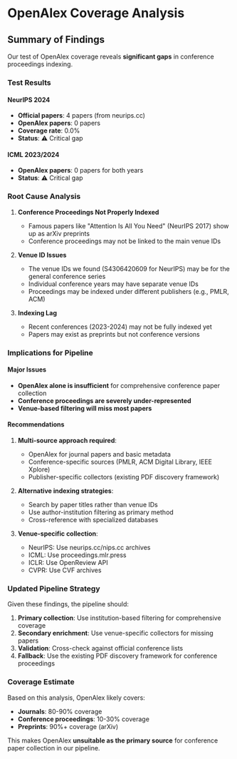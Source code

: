 # OpenAlex Coverage Analysis

## Summary of Findings

Our test of OpenAlex coverage reveals **significant gaps** in conference proceedings indexing.

### Test Results

#### NeurIPS 2024
- **Official papers**: 4 papers (from neurips.cc)
- **OpenAlex papers**: 0 papers
- **Coverage rate**: 0.0%
- **Status**: ⚠️ Critical gap

#### ICML 2023/2024
- **OpenAlex papers**: 0 papers for both years
- **Status**: ⚠️ Critical gap

### Root Cause Analysis

1. **Conference Proceedings Not Properly Indexed**
   - Famous papers like "Attention Is All You Need" (NeurIPS 2017) show up as arXiv preprints
   - Conference proceedings may not be linked to the main venue IDs

2. **Venue ID Issues**
   - The venue IDs we found (S4306420609 for NeurIPS) may be for the general conference series
   - Individual conference years may have separate venue IDs
   - Proceedings may be indexed under different publishers (e.g., PMLR, ACM)

3. **Indexing Lag**
   - Recent conferences (2023-2024) may not be fully indexed yet
   - Papers may exist as preprints but not conference versions

### Implications for Pipeline

#### Major Issues
- **OpenAlex alone is insufficient** for comprehensive conference paper collection
- **Conference proceedings are severely under-represented**
- **Venue-based filtering will miss most papers**

#### Recommendations

1. **Multi-source approach required**:
   - OpenAlex for journal papers and basic metadata
   - Conference-specific sources (PMLR, ACM Digital Library, IEEE Xplore)
   - Publisher-specific collectors (existing PDF discovery framework)

2. **Alternative indexing strategies**:
   - Search by paper titles rather than venue IDs
   - Use author-institution filtering as primary method
   - Cross-reference with specialized databases

3. **Venue-specific collection**:
   - NeurIPS: Use neurips.cc/nips.cc archives
   - ICML: Use proceedings.mlr.press
   - ICLR: Use OpenReview API
   - CVPR: Use CVF archives

### Updated Pipeline Strategy

Given these findings, the pipeline should:

1. **Primary collection**: Use institution-based filtering for comprehensive coverage
2. **Secondary enrichment**: Use venue-specific collectors for missing papers
3. **Validation**: Cross-check against official conference lists
4. **Fallback**: Use the existing PDF discovery framework for conference proceedings

### Coverage Estimate

Based on this analysis, OpenAlex likely covers:
- **Journals**: 80-90% coverage
- **Conference proceedings**: 10-30% coverage
- **Preprints**: 90%+ coverage (arXiv)

This makes OpenAlex **unsuitable as the primary source** for conference paper collection in our pipeline.
